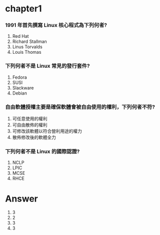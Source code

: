 # chapter1
### 1991 年首先撰寫 Linux 核心程式為下列何者?
1. Red Hat
2. Richard Stallman
3. Linus Torvalds
4. Louis Thomas
### 下列何者不是 Linux 常見的發行套件?
1. Fedora
2. SUSI
3. Slackware
4. Debian
### 自由軟體授權主要是確保軟體會被自由使用的權利，下列何者不符?
1. 可任意使用的權利
2. 可自由散佈的權利
3. 可修改該軟體以符合營利用途的權力
4. 散佈修改後的軟體全力
### 下列何者不是 Linux 的國際認證?
1. NCLP
2. LPIC
3. MCSE
4. RHCE

# Answer
1. 3
2. 2
3. 3
4. 3
